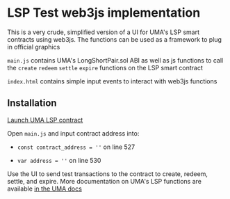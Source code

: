 # LSP Test web3js implementation

This is a very crude, simplified version of a UI for UMA's LSP smart contracts using web3js. The functions can be used as a framework to plug in official graphics

`main.js` contains UMA's LongShortPair.sol ABI as well as js functions to call the `create` `redeem` `settle` `expire` functions on the LSP smart contract

`index.html` contains simple input events to interact with web3js functions

## Installation

[Launch UMA LSP contract](https://github.com/UMAprotocol/launch-lsp)

Open `main.js` and input contract address into:

- `const contract_address = ''` on line 527

- `var address = ''` on line 530

Use the UI to send test transactions to the contract to create, redeem, settle, and expire. More documentation on UMA's LSP functions are available [in the UMA docs](https://docs.umaproject.org/synthetic-tokens/long-short-pair)